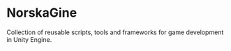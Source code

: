 # NorskaGine
Collection of reusable scripts, tools and frameworks for game development in Unity Engine.
